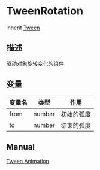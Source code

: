 # TweenRotation
inherit [Tween](Tween.md)

## 描述
驱动对象旋转变化的组件

## 变量
| 变量名 | 类型 | 作用 |
| ------------- |-------------|-------------|
| from | number | 初始的弧度 |
| to | number| 结束的弧度 |

## Manual
[Tween Animation](http://docs.qiciengine.com/manual/Tween/index.html)